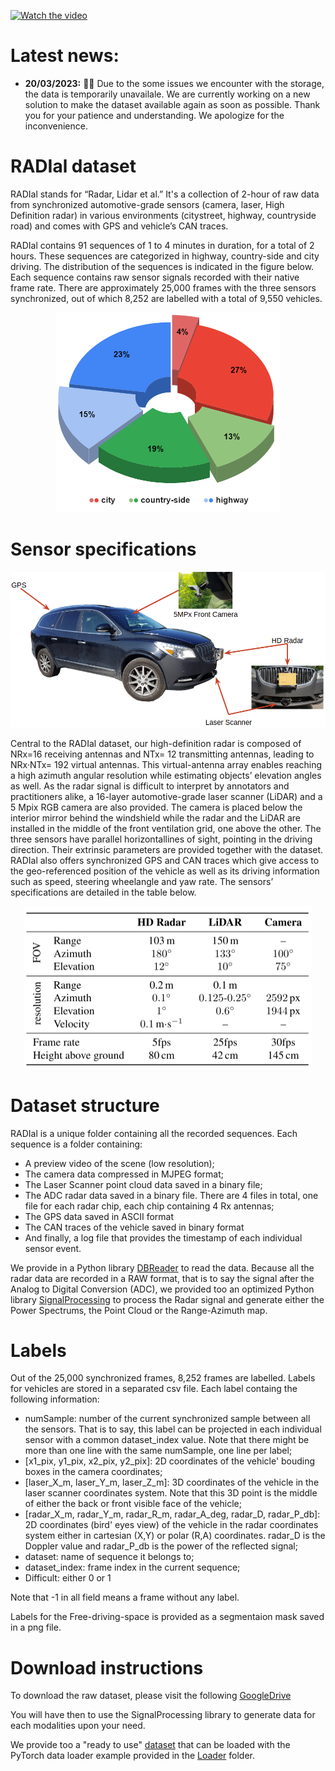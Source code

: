 [![Watch the video](https://img.youtube.com/vi/bBEKZ7dl7zE/maxresdefault.jpg)](https://youtu.be/bBEKZ7dl7zE)

# Latest news:
- **20/03/2023:** :rotating_light::construction: Due to the some issues we encounter with the storage, the data is temporarily unavailale. We are currently working on a new solution to make the dataset available again as soon as possible. Thank you for your patience and understanding. We apologize for the inconvenience.  

<!--
- **14/03/2022:** **RADIal full resolution is available now! Check the download section.** We moved the dataset to a new location to guarantee enough download bandwith. 
-->

# RADIal dataset
RADIal stands for “Radar,  Lidar et  al.” It's a collection of 2-hour of raw  data  from  synchronized  automotive-grade  sensors (camera,  laser,  High Definition  radar)  in  various  environments  (citystreet,  highway,  countryside  road) and comes with GPS and vehicle’s CAN traces.

RADIal contains 91 sequences of 1 to 4 minutes in duration, for a total of 2 hours. These sequences are categorized in highway, country-side and city driving. The distribution of the sequences is indicated in the figure below. Each  sequence  contains raw  sensor signals recorded  with their native frame rate. There are approximately 25,000 frames with the three sensors synchronized, out of which 8,252 are labelled with a total of 9,550 vehicles.<br/>

<p align="center">
  <img src="images/RADIal_statistics.png" width="360" height="320">
</p>

# Sensor  specifications
<p align="center">
  <img src="images/vehicle.png">
</p>

Central  to  the RADIal  dataset,   our  high-definition  radar  is  composed  of NRx=16 receiving antennas and NTx= 12 transmitting antennas, leading to NRx·NTx= 192 virtual antennas. This virtual-antenna array enables reaching a high azimuth angular resolution while estimating objects’ elevation angles as well. As the radar signal is difficult to interpret by annotators and practitioners alike, a 16-layer automotive-grade laser scanner (LiDAR) and a 5 Mpix RGB camera are also provided. The  camera  is  placed  below  the  interior  mirror behind the windshield while the radar and the LiDAR are installed in the middle of the front ventilation grid, one above the other. The three sensors have parallel horizontallines of sight, pointing in the driving direction. Their extrinsic parameters are provided together with the dataset.  RADIal also offers synchronized GPS and CAN traces which give access to the geo-referenced position of the vehicle as well as its driving information such as speed, steering wheelangle and yaw rate. The sensors’ specifications are detailed in the table below.<br/>

<p align="center">
  <img src="images/Sensor_Specs.png" width="460" height="260" >
</p>

# Dataset structure
RADIal is a unique folder containing all the recorded sequences. Each sequence is a folder containing:
* A preview video of the scene (low resolution);
* The camera data compressed in MJPEG format;
* The Laser Scanner point cloud data saved in a binary file;
* The ADC radar data saved in a binary file. There are 4 files in total, one file for each radar chip, each chip containing 4 Rx antennas;
* The GPS data saved in ASCII format
* The CAN traces of the vehicle saved in binary format
* And finally, a log file that provides the timestamp of each individual sensor event.

We provide in a Python library [DBReader](https://github.com/valeoai/RADIal/tree/main/DBReader) to read the data.
Because all the radar data are recorded in a RAW format, that is to say the signal after the Analog to Digital Conversion (ADC), we provided too an optimized Python library [SignalProcessing](https://github.com/valeoai/RADIal/tree/main/SignalProcessing) to process the Radar signal and generate either the Power Spectrums, the Point Cloud or the Range-Azimuth map.

# Labels
Out of the 25,000 synchronized frames, 8,252 frames are labelled.
Labels for vehicles are stored in a separated csv file. Each label containg the following information:
* numSample: number of the current synchronized sample between all the sensors. That is to say, this label can be projected in each individual sensor with a common dataset_index	value. Note that there might be more than one line with the same numSample, one line per label;
* [x1_pix, y1_pix, x2_pix, y2_pix]: 2D coordinates of the vehicle' bouding boxes in the camera coordinates;
* [laser_X_m, laser_Y_m, laser_Z_m]: 3D coordinates of the vehicle in the laser scanner coordinates system. Note that this 3D point is the middle of either the back or front visible face of the vehicle;
* [radar_X_m, radar_Y_m, radar_R_m, radar_A_deg, radar_D, radar_P_db]: 2D coordinates (bird' eyes view) of the vehicle in the radar coordinates system either in cartesian (X,Y) or polar (R,A) coordinates. radar_D is the Doppler value and radar_P_db is the power of the reflected signal;
* dataset: name of sequence it belongs to;
* dataset_index: frame index in the current sequence;
* Difficult: either 0 or 1

Note that -1 in all field means a frame without any label.

Labels for the Free-driving-space is provided as a segmentaion mask saved in a png file.

# Download instructions
To download the raw dataset, please visit the following [GoogleDrive](https://drive.google.com/drive/folders/1JHPLQsjwtO0SOgAgkq8KOqXndKaOGwFM?usp=sharing)

You will have then to use the SignalProcessing library to generate data for each modalities upon your need.

We provide too a "ready to use" [dataset](https://drive.google.com/drive/folders/1UJAQMr1Hv2KWsqgv_JYGd9TWea2v-Tqb?usp=sharing) that can be loaded with the PyTorch data loader example provided in the [Loader](https://github.com/valeoai/RADIal/tree/main/loader) folder.
